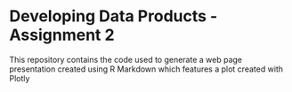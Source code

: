 # Developing Data Products - Assignment 2

This repository contains the code used to generate a web page presentation created using R Markdown which features a plot created with Plotly

